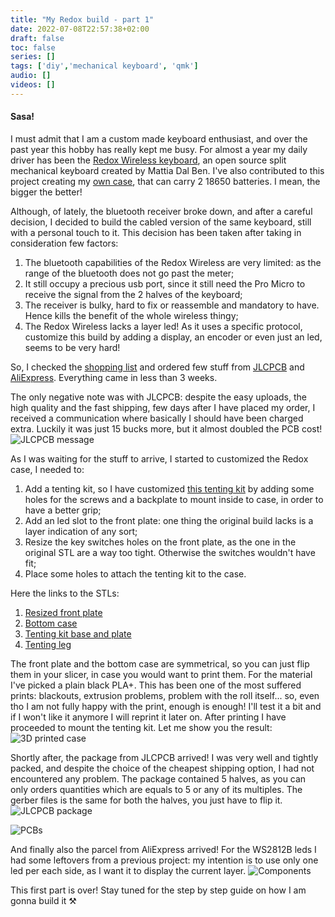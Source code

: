 ```yaml
---
title: "My Redox build - part 1"
date: 2022-07-08T22:57:38+02:00
draft: false
toc: false
series: []
tags: ['diy','mechanical keyboard', 'qmk']
audio: []
videos: []
---
```


<meta property="og:image" content="https://res.cloudinary.com/marco-silvestri/image/upload/c_scale,q_70,w_700/v1657313651/silvestri-dot-cloud/assets/1657313281672_pjkowo.jpg" />

#### Sasa!
I must admit that I am a custom made keyboard enthusiast, and over the past year this hobby has really kept me busy.
For almost a year my daily driver has been the [Redox Wireless keyboard](https://github.com/mattdibi/redox-keyboard), an open source split mechanical keyboard created by Mattia Dal Ben. I've also contributed to this project creating my [own case](https://github.com/marco-silvestri/redox-big-battery), that can carry 2 18650 batteries. I mean, the bigger the better!

Although, of lately, the bluetooth receiver broke down, and after a careful decision, I decided to build the cabled version of the same keyboard, still with a personal touch to it.
This decision has been taken after taking in consideration few factors:
1. The bluetooth capabilities of the Redox Wireless are very limited: as the range of the bluetooth does not go past the meter;
2. It still occupy a precious usb port, since it still need the Pro Micro to receive the signal from the 2 halves of the keyboard;
3. The receiver is bulky, hard to fix or reassemble and mandatory to have. Hence kills the benefit of the whole wireless thingy;
4. The Redox Wireless lacks a layer led! As it uses a specific protocol, customize this build by adding a display, an encoder or even just an led, seems to be very hard!

So, I checked the [shopping list](https://github.com/mattdibi/redox-keyboard/tree/master/redox#bill-of-materials) and ordered few stuff from [JLCPCB](https://jlcpcb.com/) and [AliExpress](https://www.aliexpress.com). Everything came in less than 3 weeks.

The only negative note was with JLCPCB: despite the easy uploads, the high quality and the fast shipping, few days after I have placed my order, I received a communication where basically I should have been charged extra. Luckily it was just 15 bucks more, but it almost doubled the PCB cost!
<img src="https://res.cloudinary.com/marco-silvestri/image/upload/c_scale,w_623/v1657315935/silvestri-dot-cloud/assets/jlcpcb_rzfwvd.png" alt="JLCPCB message" class="img-fluid rounded-lg mx-auto d-block pt-5 pb-5">

As I was waiting for the stuff to arrive, I started to customized the Redox case, I needed to:
1. Add a tenting kit, so I have customized [this tenting kit](https://www.thingiverse.com/thing:4491679) by adding some holes for the screws and a backplate to mount inside to case, in order to have a better grip;
2. Add an led slot to the front plate: one thing the original build lacks is a layer indication of any sort;
3. Resize the key switches holes on the front plate, as the one in the original STL are a way too tight. Otherwise the switches wouldn't have fit; 
3. Place some holes to attach the tenting kit to the case. 

Here the links to the STLs:
1. [Resized front plate](https://www.tinkercad.com/things/9fA3w6hhU53?2.sharecode=YrELQbIeyLU8pPNg0jahHX-r79_xh8UbxR5l4wy3fYI)
2. [Bottom case](https://www.tinkercad.com/things/cMTdpGcl75s?3.sharecode=HENULeK7goEUYDydG1RAxwzijo8Qbt0dVtQT1YhhGco)
3. [Tenting kit base and plate](https://www.tinkercad.com/things/jshyc9QUV3a?sharecode=C8Uvqfl6wTthxXLnYjmqZZMPp9ej8MsIZ2yKqbGhNgs)
4. [Tenting leg](https://www.tinkercad.com/things/4Wybzxdor9c?sharecode=Zv-piKt55bCm_MIwKSvdLE-qeTKwELyXWOtfTToIQyI)

The front plate and the bottom case are symmetrical, so you can just flip them in your slicer, in case you would want to print them.
For the material I've picked a plain black PLA+. This has been one of the most suffered prints: blackouts, extrusion problems, problem with the roll itself... so, even tho I am not fully happy with the print, enough is enough! I'll test it a bit and if I won't like it anymore I will reprint it later on.
After printing I have proceeded to mount the tenting kit. 
Let me show you the result:
<img src="https://res.cloudinary.com/marco-silvestri/image/upload/c_scale,q_70,w_700/v1657313632/silvestri-dot-cloud/assets/1657313281707_zp3m7k.jpg" alt="3D printed case" class="img-fluid rounded-lg mx-auto d-block pt-5 pb-5">

Shortly after, the package from JLCPCB arrived! I was very well and tightly packed, and despite the choice of the cheapest shipping option, I had not encountered any problem. The package contained 5 halves, as you can only orders quantities which are equals to 5 or any of its multiples.
The gerber files is the same for both the halves, you just have to flip it.
<img src="https://res.cloudinary.com/marco-silvestri/image/upload/c_scale,q_70,w_700/v1657313643/silvestri-dot-cloud/assets/1657313281697_f3uv1w.jpg" alt="JLCPCB package" class="img-fluid rounded-lg mx-auto d-block pt-5 pb-5">

<img src="https://res.cloudinary.com/marco-silvestri/image/upload/c_scale,q_70,w_700/v1657313651/silvestri-dot-cloud/assets/1657313281672_pjkowo.jpg" alt="PCBs" class="img-fluid rounded-lg mx-auto d-block pb-5">

And finally also the parcel from AliExpress arrived! For the WS2812B leds I had some leftovers from a previous project: my intention is to use only one led per each side, as I want it to display the current layer.
<img src="https://res.cloudinary.com/marco-silvestri/image/upload/c_scale,q_70,w_700/v1657313629/silvestri-dot-cloud/assets/1657313281682_ur7xh0.jpg" alt="Components" class="img-fluid rounded-lg mx-auto d-block pt-5 pb-5">

This first part is over! Stay tuned for the step by step guide on how I am gonna build it ⚒